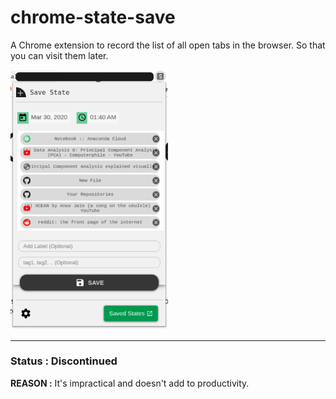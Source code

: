 # chrome-state-save
A Chrome extension to record the list of all open tabs in the browser. So that you can visit them later.


<img src="https://github.com/arihans/chrome-state-save/blob/master/screenshot.png" width="50%" height="50%">

---

### Status : Discontinued

**REASON :** It's impractical and doesn't add to productivity.  
